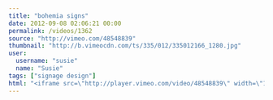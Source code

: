 ```yaml
---
title: "bohemia signs"
date: 2012-09-08 02:06:21 00:00
permalink: /videos/1362
source: "http://vimeo.com/48548839"
thumbnail: "http://b.vimeocdn.com/ts/335/012/335012166_1280.jpg"
user:
  username: "susie"
  name: "Susie"
tags: ["signage design"]
html: "<iframe src=\"http://player.vimeo.com/video/48548839\" width=\"1280\" height=\"720\" frameborder=\"0\" webkitAllowFullScreen mozallowfullscreen allowFullScreen></iframe>"
---
```


